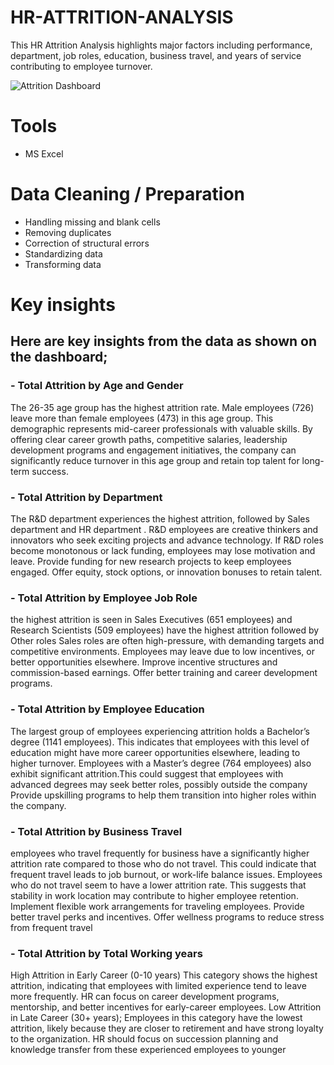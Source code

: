 # HR-ATTRITION-ANALYSIS
This HR Attrition Analysis highlights major factors including performance, department, job roles, education, business travel, and years of service contributing to employee turnover. 

![Attrition Dashboard](https://github.com/user-attachments/assets/5ef6e624-5ec3-4e1b-90e5-e3e5e7b98e6b)

# Tools
- MS Excel

# Data Cleaning / Preparation
- Handling missing and blank cells
- Removing duplicates
- Correction of structural errors
- Standardizing data
- Transforming data

# Key insights
## Here are key insights from the data as shown on the dashboard;

### - Total Attrition by Age and Gender 
The 26-35 age group has the highest attrition rate. 
Male employees (726) leave more than female employees (473) in this age group. 
This demographic represents mid-career professionals with valuable skills.
By offering clear career growth paths, competitive salaries,
leadership development programs and engagement initiatives,
the company can significantly reduce turnover in this age group and retain top talent for long-term success. 

### - Total Attrition by Department 
The R&D department experiences the highest attrition, followed by Sales department and HR department . R&D employees are creative thinkers and innovators who seek exciting projects and advance technology. 
If R&D roles become monotonous or lack funding, employees may lose motivation and leave. 
Provide funding for new research projects to keep employees engaged. 
Offer equity, stock options, or innovation bonuses to retain talent. 

### - Total Attrition by Employee Job Role 
the highest attrition is seen in Sales Executives (651 employees) and Research Scientists (509 employees) have the highest attrition followed by Other roles 
Sales roles are often high-pressure, with demanding targets and competitive environments. 
Employees may leave due to low incentives, or better opportunities elsewhere. 
Improve incentive structures and commission-based earnings. 
Offer better training and career development programs. 

### - Total Attrition by Employee Education 
The largest group of employees experiencing attrition holds a Bachelor’s degree (1141 employees). 
This indicates that employees with this level of education might have more career opportunities elsewhere, leading to higher turnover. 
Employees with a Master’s degree (764 employees) also exhibit significant attrition.This could suggest that employees with advanced degrees may seek better roles, possibly outside the company Provide upskilling programs to help them transition into higher roles within the company. 

### - Total Attrition by Business Travel 
employees who travel frequently for business have a significantly higher attrition rate compared to those who do not travel. This could indicate that frequent travel leads to job burnout, or work-life balance issues. Employees who do not travel seem to have a lower attrition rate. This suggests that stability in work location may contribute to higher employee retention. Implement flexible work arrangements for traveling employees. 
Provide better travel perks and incentives. 
Offer wellness programs to reduce stress from frequent travel 

### - Total Attrition by Total Working years 
High Attrition in Early Career (0-10 years) 
This category shows the highest attrition, indicating that employees with limited experience tend to leave more frequently. 
HR can focus on career development programs, mentorship, and better incentives for early-career employees. 
Low Attrition in Late Career (30+ years); 
Employees in this category have the lowest attrition, likely because they are closer to retirement and have strong loyalty to the organization. 
HR should focus on succession planning and knowledge transfer from these experienced employees to younger 






















